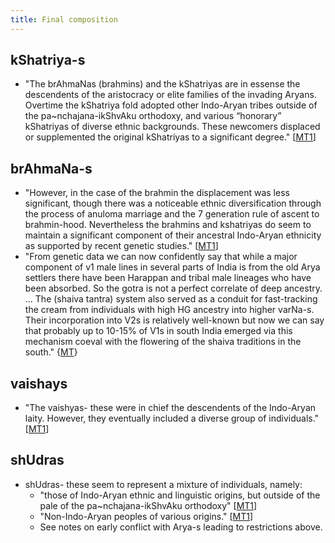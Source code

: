```yaml
---
title: Final composition
---
```


## kShatriya-s
- "The brAhmaNas (brahmins) and the kShatriyas are in essense the descendents of the aristocracy or elite families of the invading Aryans. Overtime the kShatriya fold adopted other Indo-Aryan tribes outside of the pa~nchajana-ikShvAku orthodoxy, and various “honorary” kShatriyas of diverse ethnic backgrounds. These newcomers displaced or supplemented the original kShatriyas to a significant degree." \[[MT1](https://manasataramgini.wordpress.com/2004/09/01/inter-caste-strife/)\]

## brAhmaNa-s
- "However, in the case of the brahmin the displacement was less significant, though there was a noticeable ethnic diversification through the process of anuloma marriage and the 7 generation rule of ascent to brahmin-hood. Nevertheless the brahmins and kshatriyas do seem to maintain a significant component of their ancestral Indo-Aryan ethnicity as supported by recent genetic studies." \[[MT1](https://manasataramgini.wordpress.com/2004/09/01/inter-caste-strife/)\]
- "From genetic data we can now confidently say that while a major component of v1 male lines in several parts of India is from the old Arya settlers there have been Harappan and tribal male lineages who have been absorbed. So the gotra is not a perfect correlate of deep ancestry. ... The (shaiva tantra) system also served as a conduit for fast-tracking the cream from individuals with high HG ancestry into higher varNa-s. Their incorporation into V2s is relatively well-known but now we can say that probably up to 10-15% of V1s in south India emerged via this mechanism coeval with the flowering of the shaiva traditions in the south." {[MT](https://twitter.com/blog_supplement/status/1072321253535567873)}

## vaishays
- "The vaishyas- these were in chief the descendents of the Indo-Aryan laity. However, they eventually included a diverse group of individuals." \[[MT1](https://manasataramgini.wordpress.com/2004/09/01/inter-caste-strife/)\]

## shUdras
- shUdras- these seem to represent a mixture of individuals, namely:
    - "those of Indo-Aryan ethnic and linguistic origins, but outside of the pale of the pa~nchajana-ikShvAku orthodoxy" \[[MT1](https://manasataramgini.wordpress.com/2004/09/01/inter-caste-strife/)\]
    - "Non-Indo-Aryan peoples of various origins." \[[MT1](https://manasataramgini.wordpress.com/2004/09/01/inter-caste-strife/)\]
    - See notes on early conflict with Arya-s leading to restrictions above.
